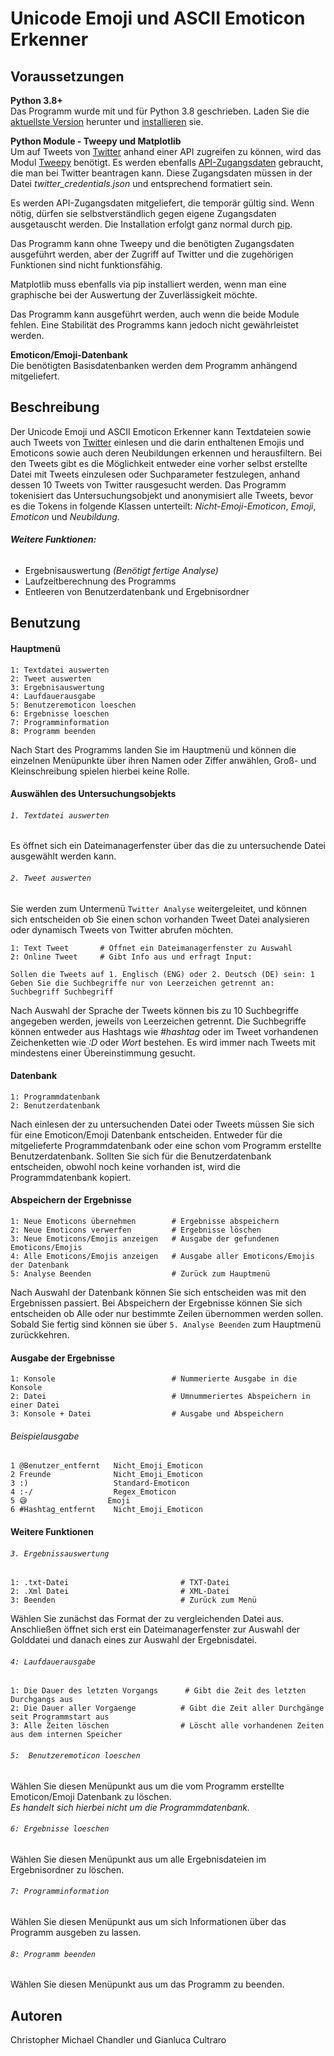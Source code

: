 # Unicode Emoji und ASCII Emoticon Erkenner  
## Voraussetzungen
**Python 3.8+**
\
Das Programm wurde mit und für Python 3.8 geschrieben. Laden Sie die [aktuellste Version](https://www.python.org/downloads/) herunter und [installieren](https://docs.python.org/3/using/windows.html) sie.

**Python Module - Tweepy und Matplotlib**
\
Um auf Tweets von [Twitter](https://twitter.com/home) anhand einer API zugreifen zu können, wird das Modul [Tweepy](\https://www.tweepy.org/) benötigt. Es werden ebenfalls [API-Zugangsdaten](https://developer.twitter.com/en) gebraucht, die man bei Twitter beantragen kann. Diese Zugangsdaten müssen in der Datei *twitter_credentials.json* und entsprechend formatiert sein. 

Es werden  API-Zugangsdaten mitgeliefert, die temporär gültig sind. Wenn nötig, dürfen sie selbstverständlich gegen eigene Zugangsdaten ausgetauscht werden. Die Installation erfolgt ganz normal durch [pip](https://pypi.org/project/tweepy/).

Das  Programm kann ohne Tweepy und  die benötigten Zugangsdaten ausgeführt werden, aber der Zugriff auf Twitter und die zugehörigen Funktionen sind nicht funktionsfähig. 

Matplotlib muss ebenfalls via pip installiert werden, wenn man eine graphische bei der Auswertung der Zuverlässigkeit möchte. 

Das Programm kann ausgeführt werden, auch wenn die beide Module fehlen. 
Eine Stabilität des Programms kann jedoch nicht gewährleistet werden. 


**Emoticon/Emoji-Datenbank**
\
Die benötigten Basisdatenbanken werden dem Programm anhängend mitgeliefert.

## Beschreibung
Der Unicode Emoji und ASCII Emoticon Erkenner kann Textdateien sowie auch Tweets von [Twitter](https://twitter.com/) einlesen und die darin enthaltenen Emojis und Emoticons sowie auch deren Neubildungen erkennen und herausfiltern. 
Bei den Tweets gibt es die Möglichkeit entweder eine vorher selbst erstellte Datei mit Tweets einzulesen oder Suchparameter festzulegen, anhand dessen 10 Tweets von Twitter rausgesucht werden. Das Programm tokenisiert das Untersuchungsobjekt und anonymisiert alle Tweets, bevor es die Tokens in folgende Klassen unterteilt: *Nicht-Emoji-Emoticon*, *Emoji*, *Emoticon* und *Neubildung*.

###### **Weitere Funktionen:**
* Ergebnisauswertung *(Benötigt fertige Analyse)*
* Laufzeitberechnung des Programms
* Entleeren von Benutzerdatenbank und Ergebnisordner

## Benutzung 
#### Hauptmenü 

```
1: Textdatei auswerten
2: Tweet auswerten
3: Ergebnisauswertung
4: Laufdauerausgabe
5: Benutzeremoticon loeschen
6: Ergebnisse loeschen
7: Programminformation
8: Programm beenden
```

Nach Start des Programms landen Sie im Hauptmenü und können die einzelnen Menüpunkte über ihren Namen oder Ziffer anwählen, Groß- und Kleinschreibung spielen hierbei keine Rolle.

#### Auswählen des Untersuchungsobjekts
###### `1. Textdatei auswerten`
Es öffnet sich ein Dateimanagerfenster über das die zu untersuchende Datei ausgewählt werden kann.

###### `2. Tweet auswerten`
Sie werden zum Untermenü `Twitter Analyse` weitergeleitet, und können sich entscheiden ob Sie einen schon vorhanden Tweet Datei analysieren oder dynamisch Tweets von Twitter abrufen möchten.  
```
1: Text Tweet       # Öffnet ein Dateimanagerfenster zu Auswahl
2: Online Tweet     # Gibt Info aus und erfragt Input:

Sollen die Tweets auf 1. Englisch (ENG) oder 2. Deutsch (DE) sein: 1 
Geben Sie die Suchbegriffe nur von Leerzeichen getrennt an: Suchbegriff Suchbegriff
```
Nach Auswahl der Sprache der Tweets können bis zu 10 Suchbegriffe angegeben werden, jeweils von Leerzeichen getrennt. Die Suchbegriffe können entweder aus Hashtags wie *#hashtag* oder im Tweet vorhandenen Zeichenketten wie *:D* oder *Wort* bestehen. Es wird immer nach Tweets mit mindestens einer Übereinstimmung gesucht.

#### Datenbank
```
1: Programmdatenbank    
2: Benutzerdatenbank
```
Nach einlesen der zu untersuchenden Datei oder Tweets müssen Sie sich für eine Emoticon/Emoji Datenbank entscheiden. Entweder für die mitgelieferte Programmdatenbank oder eine schon vom Programm erstellte Benutzerdatenbank. Sollten Sie sich für die Benutzerdatenbank entscheiden, obwohl noch keine vorhanden ist, wird die Programmdatenbank kopiert. 

#### Abspeichern der Ergebnisse
```
1: Neue Emoticons übernehmen        # Ergebnisse abspeichern
2: Neue Emoticons verwerfen         # Ergebnisse löschen
3: Neue Emoticons/Emojis anzeigen   # Ausgabe der gefundenen Emoticons/Emojis
4: Alle Emoticons/Emojis anzeigen   # Ausgabe aller Emoticons/Emojis der Datenbank
5: Analyse Beenden                  # Zurück zum Hauptmenü
```
Nach Auswahl der Datenbank können Sie sich entscheiden was mit den Ergebnissen passiert. Bei Abspeichern der Ergebnisse können Sie sich entscheiden ob Alle oder nur bestimmte Zeilen übernommen werden sollen. Sobald Sie fertig sind können sie über `5. Analyse Beenden` zum Hauptmenü zurückkehren.

#### Ausgabe der Ergebnisse
```
1: Konsole                          # Nummerierte Ausgabe in die Konsole
2: Datei                            # Umnummeriertes Abspeichern in einer Datei
3: Konsole + Datei                  # Ausgabe und Abspeichern 
```
###### *Beispielausgabe*
```
1 @Benutzer_entfernt   Nicht_Emoji_Emoticon
2 Freunde              Nicht_Emoji_Emoticon
3 :)                   Standard-Emoticon
4 :-/                  Regex_Emoticon
5 😅                  Emoji
6 #Hashtag_entfernt    Nicht_Emoji_Emoticon
```
#### Weitere Funktionen
###### `3. Ergebnissauswertung`
```
1: .txt-Datei                         # TXT-Datei
2: .Xml Datei                         # XML-Datei
3: Beenden                            # Zurück zum Menü
```
Wählen Sie zunächst das Format der zu vergleichenden Datei aus. Anschließen öffnet sich erst ein Dateimanagerfenster zur Auswahl der Golddatei und danach eines zur Auswahl der Ergebnisdatei.
###### `4: Laufdauerausgabe`
```
1: Die Dauer des letzten Vorgangs      # Gibt die Zeit des letzten Durchgangs aus
2: Die Dauer aller Vorgaenge          # Gibt die Zeit aller Durchgänge seit Programmstart aus
3: Alle Zeiten löschen                # Löscht alle vorhandenen Zeiten aus dem internen Speicher
```
###### `5:  Benutzeremoticon loeschen`
Wählen Sie diesen Menüpunkt aus um die vom Programm erstellte Emoticon/Emoji Datenbank zu löschen.
\
*Es handelt sich hierbei nicht um die Programmdatenbank.*
###### `6: Ergebnisse loeschen`
Wählen Sie diesen Menüpunkt aus um alle Ergebnisdateien im Ergebnisordner zu löschen.
###### `7: Programminformation`
Wählen Sie diesen Menüpunkt aus um sich Informationen über das Programm ausgeben zu lassen.
###### `8: Programm beenden`
Wählen Sie diesen Menüpunkt aus um das Programm zu beenden.
## Autoren
Christopher Michael Chandler und Gianluca Cultraro 
